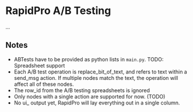 # RapidPro A/B Testing

...

## Notes

* ABTests have to be provided as python lists in `main.py`. TODO: Spreadsheet support
* Each A/B test operation is replace_bit_of_text, and refers to text within
a send_msg action. If multiple nodes match the text, the operation will
affect all of these nodes.
* The row_id from the A/B testing spreadsheets is ignored
* Only nodes with a single action are supported for now. (TODO)
* No ui_ output yet, RapidPro will lay everything out in a single column.
